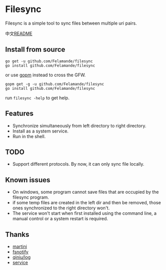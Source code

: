 ﻿# Filesync

Filesync is a simple tool to sync files between multiple uri pairs.

中文[README](https://github.com/Felamande/filesync/blob/master/README.zh-cn.md)

## Install from source
```
go get -u github.com/Felamande/filesync
go install github.com/Felamande/filesync
```
or use [gopm](http://gopm.io) instead to cross the GFW.
```
gopm get -g -u github.com/Felamande/filesync 
go install github.com/Felamande/filesync
```
run ```filesync -help``` to get help.

## Features
* Synchronize simultaneously from left directory to right directory.
* Install as a system service.
* Run in the shell.

## TODO
* Support different protocols. By now, it can only sync file locally.

## Known issues
* On windows, some program cannot save files that are occupied by the filesync program.
* if some temp files are created in the left dir and then be removed, those ones synchronized to the right directory won't.
* The service won't start when first installed using the command line, a manual control or a system restart is required.

## Thanks
* [martini](https://github.com/go-martini/martini)
* [fsnotify](https://gopkg.in/fsnotify.v1)
* [qiniu/log](https://github.com/qiniu/log)
* [service](https://github.com/kardianos/service)





